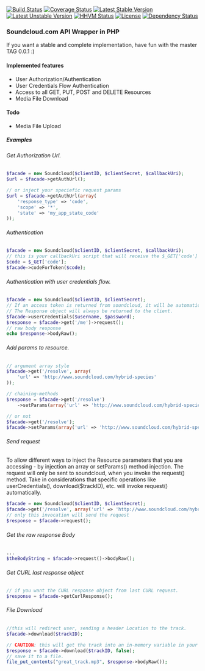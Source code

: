 [![Build Status](https://travis-ci.org/njasm/soundcloud.svg?branch=master)](https://travis-ci.org/njasm/soundcloud) [![Coverage Status](https://coveralls.io/repos/njasm/soundcloud/badge.png?branch=master)](https://coveralls.io/r/njasm/soundcloud?branch=master) [![Latest Stable Version](https://poser.pugx.org/njasm/soundcloud/v/stable.png)](https://packagist.org/packages/njasm/soundcloud) [![Latest Unstable Version](https://poser.pugx.org/njasm/soundcloud/v/unstable.png)](https://packagist.org/packages/njasm/soundcloud) [![HHVM Status](http://hhvm.h4cc.de/badge/njasm/soundcloud.png)](http://hhvm.h4cc.de/package/njasm/soundcloud) [![License](https://poser.pugx.org/njasm/soundcloud/license.png)](https://packagist.org/packages/njasm/soundcloud) [![Dependency Status](https://www.versioneye.com/user/projects/534af6adfe0d078843000029/badge.png)](https://www.versioneye.com/user/projects/534af6adfe0d078843000029) 
### Soundcloud.com API Wrapper in PHP
If you want a stable and complete implementation, have fun with the master TAG 0.0.1 :)

#### Implemented features 

* User Authorization/Authentication
* User Credentials Flow Authentication
* Access to all GET, PUT, POST and DELETE Resources
* Media File Download

#### Todo

* Media File Upload

##### Examples
###### Get Authorization Url.
```php
$facade = new Soundcloud($clientID, $clientSecret, $callbackUri);
$url = $facade->getAuthUrl();

// or inject your speciefic request params
$url = $facade->getAuthUrl(array(
    'response_type' => 'code',
    'scope' => '*',
    'state' => 'my_app_state_code'
));
```

###### Authentication 
```php
$facade = new Soundcloud($clientID, $clientSecret, $callbackUri);
// this is your callbackUri script that will receive the $_GET['code']
$code = $_GET['code'];
$facade->codeForToken($code); 

```

###### Authentication with user credentials flow.
```php
$facade = new Soundcloud($clientID, $clientSecret);
// If an access token is returned from soundcloud, it will be automatically set for future requests. 
// The Response object will always be returned to the client.
$facade->userCredentials($username, $password);
$response = $facade->get('/me')->request();
// raw body response
echo $response->bodyRaw();
```

###### Add params to resource.
```php
// argument array style
$facade->get('/resolve', array(
    'url' => 'http://www.soundcloud.com/hybrid-species'
));

// chaining-methods
$response = $facade->get('/resolve')
    ->setParams(array('url' => 'http://www.soundcloud.com/hybrid-species'));

// or not
$facade->get('/resolve');
$facade->setParams(array('url' => 'http://www.soundcloud.com/hybrid-species'));
```

###### Send request
To allow different ways to inject the Resource parameters that you are accessing - by injection an array or 
setParams() method injection. The request will only be sent to soundcloud, when you invoke the request() method.
Take in considerations that specific operations like userCredentials(), download($trackID), etc. will invoke request()
automatically.

```php
$facade = new Soundcloud($clientID, $clientSecret);
$facade->get('/resolve', array('url' => 'http://www.soundcloud.com/hybrid-species'));
// only this invocation will send the request
$response = $facade->request();
```

###### Get the raw response Body
```php
...
$theBodyString = $facade->request()->bodyRaw();
```

###### Get CURL last response object
```php
// if you want the CURL response object from last CURL request.
$response = $facade->getCurlResponse();
```

###### File Download
```php
//this will redirect user, sending a header Location to the track.
$facade->download($trackID);

// CAUTION: this will get the track into an in-memory variable in your server.
$response = $facade->download($trackID, false);
// save it to a file.
file_put_contents("great_track.mp3", $response->bodyRaw());
```
